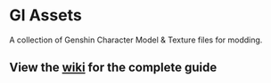 
# GI Assets
A collection of Genshin Character Model & Texture files for modding.


## View the [wiki](https://github.com/zeroruka/GI_Assets/wiki) for the complete guide

##
